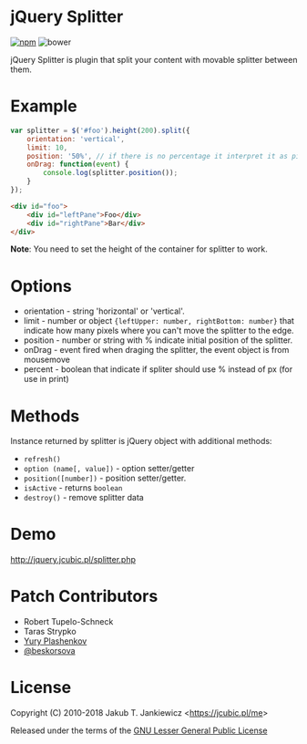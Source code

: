 # jQuery Splitter

[![npm](https://img.shields.io/badge/npm-0.27.1-blue.svg)](https://www.npmjs.com/package/jquery.splitter)
![bower](https://img.shields.io/badge/bower-0.27.1-yellow.svg)

jQuery Splitter is plugin that split your content with movable splitter between them.


# Example

```javascript
var splitter = $('#foo').height(200).split({
    orientation: 'vertical',
    limit: 10,
    position: '50%', // if there is no percentage it interpret it as pixels
    onDrag: function(event) {
        console.log(splitter.position());
    }
});
```

```html
<div id="foo">
    <div id="leftPane">Foo</div>
    <div id="rightPane">Bar</div>
</div>
```

**Note**: You need to set the height of the container for splitter to work.

# Options

* orientation - string 'horizontal' or 'vertical'.
* limit - number or object `{leftUpper: number, rightBottom: number}` that indicate how many pixels where you can't move the splitter to the edge.
* position - number or string with % indicate initial position of the splitter.
* onDrag - event fired when draging the splitter, the event object is from mousemove
* percent - boolean that indicate if spliter should use % instead of px (for use in print)

# Methods

Instance returned by splitter is jQuery object with additional methods:

* `refresh()`
* `option (name[, value])` - option setter/getter
* `position([number])` - position setter/getter.
* `isActive` - returns `boolean`
* `destroy()` - remove splitter data

# Demo

<http://jquery.jcubic.pl/splitter.php>

# Patch Contributors

* Robert Tupelo-Schneck
* Taras Strypko
* [Yury Plashenkov](https://github.com/plashenkov)
* [@beskorsova](https://github.com/beskorsova)

# License

Copyright (C) 2010-2018 Jakub T. Jankiewicz &lt;<https://jcubic.pl/me>&gt;

Released under the terms of the [GNU Lesser General Public License](http://www.gnu.org/licenses/lgpl.html)
